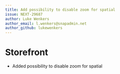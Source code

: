 ```yaml
---
title: Add possibility to disable zoom for spatial
issue: NEXT-29687
author: Luke Wenkers
author_email: l.wenkers@snapadmin.net
author_github: lukewenkers
---
```

# Storefront
* Added possibility to disable zoom for spatial
